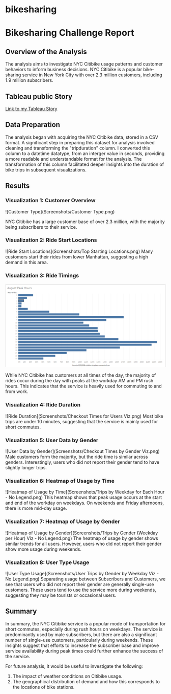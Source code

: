 # bikesharing

# Bikesharing Challenge Report

## Overview of the Analysis
The analysis aims to investigate NYC Citibike usage patterns and customer behaviors to inform business decisions. NYC Citibike is a popular bike-sharing service in New York City with over 2.3 million customers, including 1.9 million subscribers.

## Tableau public Story
[Link to my Tableau Story](https://public.tableau.com/app/profile/zachary.barham/viz/bikesharingChallengeStory/bikesharingChallengeStory?publish=yes)

## Data Preparation

The analysis began with acquiring the NYC Citibike data, stored in a CSV format. A significant step in preparing this dataset for analysis involved cleaning and transforming the "tripduration" column. I converted this column to a datetime datatype, from an interger value in seconds, providing a more readable and understandable format for the analysis. The transformation of this column facilitated deeper insights into the duration of bike trips in subsequent visualizations.

## Results

### Visualization 1: Customer Overview

 ![Customer Type](Screenshots/Customer Type.png) 
 
NYC Citibike has a large customer base of over 2.3 million, with the majority being subscribers to their service. 

### Visualization 2: Ride Start Locations
 ![Ride Start Locations](Screenshots/Top Starting Locations.png) 
Many customers start their rides from lower Manhattan, suggesting a high demand in this area.

### Visualization 3: Ride Timings
![Screenshots/August Peak Hours.png](https://github.com/zbarham/bikesharing/blob/main/Screenshots/August%20Peak%20Hours.png)

While NYC Citibike has customers at all times of the day, the majority of rides occur during the day with peaks at the workday AM and PM rush hours. This indicates that the service is heavily used for commuting to and from work.

### Visualization 4: Ride Duration
 ![Ride Duration](Screenshots/Checkout Times for Users Viz.png) 
Most bike trips are under 10 minutes, suggesting that the service is mainly used for short commutes.

### Visualization 5: User Data by Gender
 ![User Data by Gender](Screenshots/Checkout Times by Gender Viz.png) 
Male customers form the majority, but the ride time is similar across genders. Interestingly, users who did not report their gender tend to have slightly longer trips.

### Visualization 6: Heatmap of Usage by Time
 ![Heatmap of Usage by Time](Screenshots/Trips by Weekday for Each Hour - No Legend.png) 
This heatmap shows that peak usage occurs at the start and end of the workday on weekdays. On weekends and Friday afternoons, there is more mid-day usage.

### Visualization 7: Heatmap of Usage by Gender
 ![Heatmap of Usage by Gender](Screenshots/Trips by Gender (Weekday per Hour) Viz - No Legend.png) 
The heatmap of usage by gender shows similar trends for all users. However, users who did not report their gender show more usage during weekends.

### Visualization 8: User Type Usage
 ![User Type Usage](Screenshots/User Trips by Gender by Weekday Viz - No Legend.png) 
Separating usage between Subscribers and Customers, we see that users who did not report their gender are generally single-use customers. These users tend to use the service more during weekends, suggesting they may be tourists or occasional users.

## Summary

In summary, the NYC Citibike service is a popular mode of transportation for short commutes, especially during rush hours on weekdays. The service is predominantly used by male subscribers, but there are also a significant number of single-use customers, particularly during weekends. These insights suggest that efforts to increase the subscriber base and improve service availability during peak times could further enhance the success of the service.

For future analysis, it would be useful to investigate the following:

1. The impact of weather conditions on Citibike usage.
2. The geographical distribution of demand and how this corresponds to the locations of bike stations.
